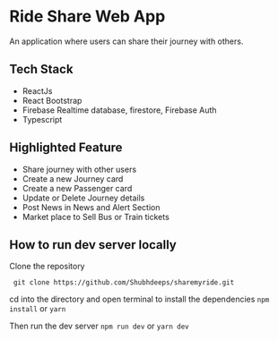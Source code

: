 # Ride Share Web App

An application where users can share their journey with others.

## Tech Stack

- ReactJs
- React Bootstrap
- Firebase Realtime database, firestore, Firebase Auth
- Typescript

## Highlighted Feature

- Share journey with other users
- Create a new Journey card
- Create a new Passenger card
- Update or Delete Journey details
- Post News in News and Alert Section
- Market place to Sell Bus or Train tickets

## How to run dev server locally

Clone the repository

```
 git clone https://github.com/Shubhdeeps/sharemyride.git
```

cd into the directory and open terminal to install the dependencies
`npm install` or `yarn`

Then run the dev server
`npm run dev` or `yarn dev`
